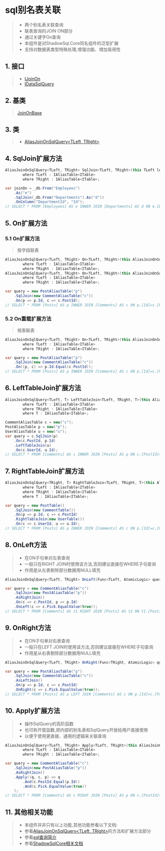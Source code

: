 # sql别名表关联
>* 两个别名表关联查询
>* 联表查询的JOIN ON部分
>* 通过关键字On查询
>* 本组件是对ShadowSql.Core同名组件的泛型扩展
>* 支持对数据表类型特殊处理,增强功能、增加易用性

## 1. 接口
>* [IJoinOn](xref:ShadowSql.Join.IJoinOn)
>* [IDataSqlQuery](xref:ShadowSql.Queries.IDataSqlQuery)

## 2. 基类
>[JoinOnBase](xref:ShadowSql.Join.JoinOnBase)

## 3. 类
>* [AliasJoinOnSqlQuery\<TLeft, TRight\>](xref:ShadowSql.Join.AliasJoinOnSqlQuery%602)

## 4. SqlJoin扩展方法
```csharp
AliasJoinOnSqlQuery<TLeft, TRight> SqlJoin<TLeft, TRight>(this TLeft left, TRight right)
        where TLeft : IAliasTable<ITable>
        where TRight : IAliasTable<ITable>;
```
```csharp
var joinOn = _db.From("Employees")
    .As("e")
    .SqlJoin(_db.From("Departments").As("d"))
    .OnColumn("DepartmentId", "Id");
// SELECT * FROM [Employees] AS e INNER JOIN [Departments] AS d ON e.[DepartmentId]=d.[Id]
```

## 5. On扩展方法
### 5.1 On扩展方法
>按字段联表
```csharp
AliasJoinOnSqlQuery<TLeft, TRight> On<TLeft, TRight>(this AliasJoinOnSqlQuery<TLeft, TRight> joinOn, Func<TLeft, IColumn> left, Func<TRight, IColumn> right)
        where TLeft : IAliasTable<ITable>
        where TRight : IAliasTable<ITable>;
AliasJoinOnSqlQuery<TLeft, TRight> On<TLeft, TRight>(this AliasJoinOnSqlQuery<TLeft, TRight> joinOn, Func<TLeft, IColumn> left, CompareSymbol compare, Func<TRight, IColumn> right)
        where TLeft : IAliasTable<ITable>
        where TRight : IAliasTable<ITable>;
```
```csharp
var query = new PostAliasTable("p")
    .SqlJoin(new CommentAliasTable("c"))
    .On(p => p.Id, c => c.PostId);
// SELECT * FROM [Posts] AS p INNER JOIN [Comments] AS c ON p.[Id]=c.[PostId]
```

### 5.2 On重载扩展方法
>按表联表
```csharp
AliasJoinOnSqlQuery<TLeft, TRight> On<TLeft, TRight>(this AliasJoinOnSqlQuery<TLeft, TRight> joinOn, Func<TLeft, TRight, AtomicLogic> query)
        where TLeft : IAliasTable<ITable>
        where TRight : IAliasTable<ITable>;
```
```csharp
var query = new PostAliasTable("p")
    .SqlJoin(new CommentAliasTable("c"))
    .On((p, c) => p.Id.Equal(c.PostId));
// SELECT * FROM [Posts] AS p INNER JOIN [Comments] AS c ON p.[Id]=c.[PostId]
```

## 6. LeftTableJoin扩展方法
```csharp
AliasJoinOnSqlQuery<TLeft, T> LeftTableJoin<TLeft, TRight, T>(this AliasJoinOnSqlQuery<TLeft, TRight> joinOn, T table)
        where TLeft : IAliasTable<ITable>
        where TRight : IAliasTable<ITable>
        where T : IAliasTable<ITable>;
```
```csharp
CommentAliasTable c = new("c");
PostAliasTable p = new("p");
UserAliasTable u = new("u");
var query = c.SqlJoin(p)
    .On(c.PostId, p.Id)
    .LeftTableJoin(u)
    .On(c.UserId, u.Id);
// SELECT * FROM [Comments] AS c INNER JOIN [Posts] AS p ON c.[PostId]=p.[Id] INNER JOIN [Users] AS u ON c.[UserId]=u.[Id]
```

## 7. RightTableJoin扩展方法
```csharp
AliasJoinOnSqlQuery<TRight, T> RightTableJoin<TLeft, TRight, T>(this AliasJoinOnSqlQuery<TLeft, TRight> joinOn, T table)
        where TLeft : IAliasTable<ITable>
        where TRight : IAliasTable<ITable>
        where T : IAliasTable<ITable>;
```
```csharp
var query = new PostTable()
    .SqlJoin(new CommentTable())
    .On(p => p.Id, c => c.PostId)
    .RightTableJoin(new UserTable())
    .On(c => c.UserId, u => u.Id);
// SELECT * FROM [Posts] AS p INNER JOIN [Comments] AS c ON p.[Id]=c.[PostId] INNER JOIN [Users] AS u ON c.[UserId]=u.[Id]
```

## 8. OnLeft方法
>* 在ON子句单对左表查询
>* 一般只在RIGHT JOIN时使用该方法,否则建议直接在WHERE子句查询
>* 作用是从左表剔除部分数据用NULL填充
```csharp
AliasJoinOnSqlQuery<TLeft, TRight> OnLeft(Func<TLeft, AtomicLogic> query);
```
```csharp
var query = new CommentAliasTable("c")
    .SqlJoin(new PostAliasTable("p"))
    .AsRightJoin()
    .On(c => c.PostId, p => p.Id)
    .OnLeft(c => c.Pick.EqualValue(true));
// SELECT * FROM [Comments] AS t1 RIGHT JOIN [Posts] AS t2 ON t1.[PostId]=t2.[Id] AND t1.[Pick]=1
```

## 9. OnRight方法
>* 在ON子句单对右表查询
>* 一般只在LEFT JOIN时使用该方法,否则建议直接在WHERE子句查询
>* 作用是从右表剔除部分数据用NULL填充
```csharp
AliasJoinOnSqlQuery<TLeft, TRight> OnRight(Func<TRight, AtomicLogic> query);
```
```csharp
var query = new PostAliasTable("p")
    .SqlJoin(new CommentAliasTable("c"))
    .AsLeftJoin()
    .On(p => p.Id, c => c.PostId)
    .OnRight(c => c.Pick.EqualValue(true));
// SELECT * FROM [Posts] AS p LEFT JOIN [Comments] AS c ON p.[Id]=c.[PostId] AND c.[Pick]=1
```

## 10. Apply扩展方法
>* 操作SqlQuery的高阶函数
>* 也可称开窗函数,把内部的别名表和SqlQuery开放给用户直接使用
>* 以便于使用更直接、通用的逻辑来关联查询
```csharp
AliasJoinOnSqlQuery<TLeft, TRight> Apply<TLeft, TRight>(this AliasJoinOnSqlQuery<TLeft, TRight> joinOn, Func<SqlQuery, TLeft, TRight, SqlQuery> query)
        where TLeft : IAliasTable<ITable>
        where TRight : IAliasTable<ITable>;
```
```csharp
var query = new CommentAliasTable("c")
    .SqlJoin(new PostAliasTable("p"))
    .AsRightJoin()
    .Apply((q, c, p) => q
        .And(c.PostId.Equal(p.Id))
        .And(c.Pick.EqualValue(true))
    );
// SELECT * FROM [Comments] AS c RIGHT JOIN [Posts] AS p ON c.[PostId]=p.[Id] AND c.[Pick]=1
```

## 11. 其他相关功能
>* 本组件并非只有以上功能,其他功能参看以下文档:
>* 参看[AliasJoinOnSqlQuery\<TLeft, TRight\>](xref:ShadowSql.Join.AliasJoinOnSqlQuery%602)的方法和扩展方法部分
>* 参看[sql查询简介](./index.md)
>* 参看[ShadowSqlCore相关文档](../../shadowcore/sqlquery/joinon.md)
